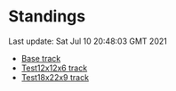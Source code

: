 # Standings

Last update: Sat Jul 10 20:48:03 GMT 2021

* [Base track](comps/Base/2021-07-10/standings.md)
* [Test12x12x6 track](comps/Test12x12x6/2021-07-10/standings.md)
* [Test18x22x9 track](comps/Test18x22x9/2021-07-10/standings.md)
